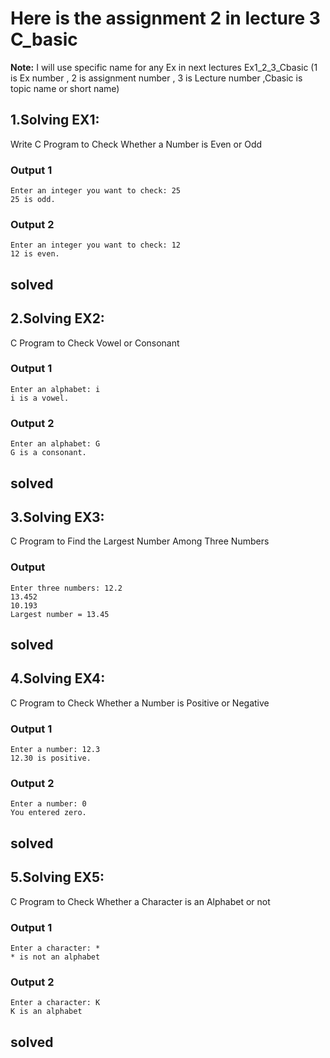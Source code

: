 # Here is the assignment 2 in lecture 3 C_basic
**Note:** I will use specific name for any Ex in next lectures Ex1_2_3_Cbasic (1 is Ex number , 2 is assignment number , 3 is Lecture number ,Cbasic is topic name or short name)
## 1.Solving EX1: 

Write C Program to Check Whether a Number is Even or Odd

### Output 1

	Enter an integer you want to check: 25
	25 is odd.

### Output 2

	Enter an integer you want to check: 12
	12 is even.

solved 
------------------------------------------------------------

## 2.Solving EX2: 

C Program to Check Vowel or Consonant

### Output 1

	Enter an alphabet: i
	i is a vowel.


### Output 2

	Enter an alphabet: G
	G is a consonant.


solved 
------------------------------------------------------------

## 3.Solving EX3: 

C Program to Find the Largest Number Among Three Numbers

### Output 
	Enter three numbers: 12.2
	13.452
	10.193
	Largest number = 13.45


solved 
------------------------------------------------------------

## 4.Solving EX4: 

 C Program to Check Whether a Number is Positive or Negative

### Output 1

	Enter a number: 12.3
	12.30 is positive.

### Output 2

	Enter a number: 0
	You entered zero.

solved 
------------------------------------------------------------

## 5.Solving EX5: 

 C Program to Check Whether a Character is an Alphabet or not

### Output 1

	Enter a character: *
	* is not an alphabet

### Output 2

	Enter a character: K
	K is an alphabet

solved 
------------------------------------------------------------
